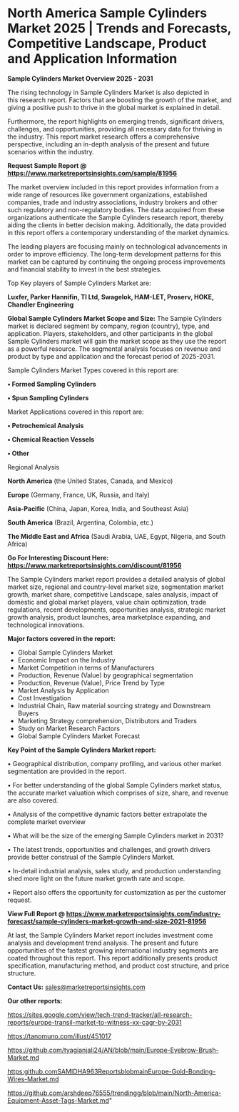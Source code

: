 # North America Sample Cylinders Market 2025 | Trends and Forecasts, Competitive Landscape, Product and Application Information

<Strong> Sample Cylinders Market Overview 2025 - 2031</strong>

The rising technology in Sample Cylinders Market is also depicted in this research report. Factors that are boosting the growth of the market, and giving a positive push to thrive in the global market is explained in detail.

Furthermore, the report highlights on emerging trends, significant drivers, challenges, and opportunities, providing all necessary data for thriving in the industry. This report market research offers a comprehensive perspective, including an in-depth analysis of the present and future scenarios within the industry.

<strong>Request Sample Report @ <a href=https://www.marketreportsinsights.com/sample/81956>https://www.marketreportsinsights.com/sample/81956</a></strong>

The market overview included in this report provides information from a wide range of resources like government organizations, established companies, trade and industry associations, industry brokers and other such regulatory and non-regulatory bodies. The data acquired from these organizations authenticate the Sample Cylinders research report, thereby aiding the clients in better decision making. Additionally, the data provided in this report offers a contemporary understanding of the market dynamics.

The leading players are focusing mainly on technological advancements in order to improve efficiency. The long-term development patterns for this market can be captured by continuing the ongoing process improvements and financial stability to invest in the best strategies.

Top Key players of Sample Cylinders Market are:

<strong>Luxfer, Parker Hannifin, TI Ltd, Swagelok, HAM-LET, Proserv, HOKE, Chandler Engineering</strong>

<strong><b>Global Sample Cylinders Market Scope and Size:</b></strong>
The Sample Cylinders market is declared segment by company, region (country), type, and application. Players, stakeholders, and other participants in the global Sample Cylinders market will gain the market scope as they use the report as a powerful resource. The segmental analysis focuses on revenue and product by type and application and the forecast period of 2025-2031.

Sample Cylinders Market Types covered in this report are:

<strong>• Formed Sampling Cylinders

• Spun Sampling Cylinders</strong>

Market Applications covered in this report are:

<strong>• Petrochemical Analysis

• Chemical Reaction Vessels

• Other</strong> 

Regional Analysis

<strong>North America</strong> (the United States, Canada, and Mexico)

<strong>Europe</strong> (Germany, France, UK, Russia, and Italy)

<strong>Asia-Pacific</strong> (China, Japan, Korea, India, and Southeast Asia)

<strong>South America</strong> (Brazil, Argentina, Colombia, etc.)

<strong>The Middle East and Africa</strong> (Saudi Arabia, UAE, Egypt, Nigeria, and South Africa)

<strong>Go For Interesting Discount Here: <a href=https://www.marketreportsinsights.com/discount/81956>https://www.marketreportsinsights.com/discount/81956</a></strong>

The Sample Cylinders market report provides a detailed analysis of global market size, regional and country-level market size, segmentation market growth, market share, competitive Landscape, sales analysis, impact of domestic and global market players, value chain optimization, trade regulations, recent developments, opportunities analysis, strategic market growth analysis, product launches, area marketplace expanding, and technological innovations.

<strong><b>Major factors covered in the report:</b></strong>
<ul>
  <li>Global Sample Cylinders Market </li>
  <li>Economic Impact on the Industry</li>
  <li>Market Competition in terms of Manufacturers</li>
  <li>Production, Revenue (Value) by geographical segmentation</li>
  <li>Production, Revenue (Value), Price Trend by Type</li>
  <li>Market Analysis by Application</li>
  <li>Cost Investigation</li>
  <li>Industrial Chain, Raw material sourcing strategy and Downstream Buyers</li>
  <li>Marketing Strategy comprehension, Distributors and Traders</li>
  <li>Study on Market Research Factors</li>
  <li>Global Sample Cylinders Market Forecast</li>
</ul>

<strong><b>Key Point of the Sample Cylinders Market report:</b></strong>

• Geographical distribution, company profiling, and various other market segmentation are provided in the report.

• For better understanding of the global Sample Cylinders market status, the accurate market valuation which comprises of size, share, and revenue are also covered.

• Analysis of the competitive dynamic factors better extrapolate the complete market overview

• What will be the size of the emerging Sample Cylinders market in 2031?

• The latest trends, opportunities and challenges, and growth drivers provide better construal of the Sample Cylinders Market.

• In-detail industrial analysis, sales study, and production understanding shed more light on the future market growth rate and scope.

• Report also offers the opportunity for customization as per the customer request.

<strong><b>View Full Report @ <a href=https://www.marketreportsinsights.com/industry-forecast/sample-cylinders-market-growth-and-size-2021-81956>https://www.marketreportsinsights.com/industry-forecast/sample-cylinders-market-growth-and-size-2021-81956</a></b></strong>


At last, the Sample Cylinders Market report includes investment come analysis and development trend analysis. The present and future opportunities of the fastest growing international industry segments are coated throughout this report. This report additionally presents product specification, manufacturing method, and product cost structure, and price structure.

<strong>Contact Us:</strong>
sales@marketreportsinsights.com

<strong>Our other reports:</strong>

<a href=https://sites.google.com/view/tech-trend-tracker/all-research-reports/europe-transil-market-to-witness-xx-cagr-by-2031>https://sites.google.com/view/tech-trend-tracker/all-research-reports/europe-transil-market-to-witness-xx-cagr-by-2031</a>

<a href=https://tanomuno.com/illust/451017>https://tanomuno.com/illust/451017</a>

<a href=https://github.com/tyagianjali24/AN/blob/main/Europe-Eyebrow-Brush-Market.md>https://github.com/tyagianjali24/AN/blob/main/Europe-Eyebrow-Brush-Market.md</a>

<a href=https:github.comSAMIDHA963ReportsblobmainEurope-Gold-Bonding-Wires-Market.md>https:github.comSAMIDHA963ReportsblobmainEurope-Gold-Bonding-Wires-Market.md</a>

<a href=https://github.com/arshdeep76555/trendingg/blob/main/North-America-Equipment-Asset-Tags-Market.md>https://github.com/arshdeep76555/trendingg/blob/main/North-America-Equipment-Asset-Tags-Market.md</a>"
